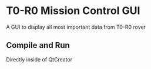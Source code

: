 # T0-R0 Mission Control GUI
A GUI to display all most important data from T0-R0 rover

## Compile and Run
Directly inside of QtCreator
```
